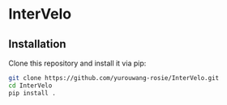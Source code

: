 # InterVelo
## Installation

Clone this repository and install it via pip:

```bash
git clone https://github.com/yurouwang-rosie/InterVelo.git
cd InterVelo
pip install .

